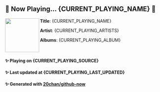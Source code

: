 ## 🎵 Now Playing... {CURRENT_PLAYING_NAME} 🎵

[<img align="left" width="110" height="110" src="{CURRENT_PLAYING_ALBUM_SRC}">]({CURRENT_PLAYING_URL})
**Title**: {CURRENT_PLAYING_NAME}

**Artist**: {CURRENT_PLAYING_ARTISTS}

**Albums**: {CURRENT_PLAYING_ALBUM}

<br>

#### ✨ Playing on {CURRENT_PLAYING_SOURCE}
#### ✨ Last updated at {CURRENT_PLAYING_LAST_UPDATED}
#### ✨ Generated with [20chan/github-now](https://github.com/20chan/github-now)


